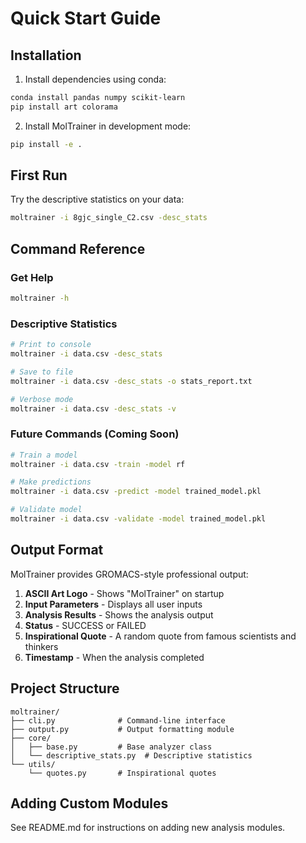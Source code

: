 # Quick Start Guide

## Installation

1. Install dependencies using conda:
```bash
conda install pandas numpy scikit-learn
pip install art colorama
```

2. Install MolTrainer in development mode:
```bash
pip install -e .
```

## First Run

Try the descriptive statistics on your data:

```bash
moltrainer -i 8gjc_single_C2.csv -desc_stats
```

## Command Reference

### Get Help
```bash
moltrainer -h
```

### Descriptive Statistics
```bash
# Print to console
moltrainer -i data.csv -desc_stats

# Save to file
moltrainer -i data.csv -desc_stats -o stats_report.txt

# Verbose mode
moltrainer -i data.csv -desc_stats -v
```

### Future Commands (Coming Soon)

```bash
# Train a model
moltrainer -i data.csv -train -model rf

# Make predictions
moltrainer -i data.csv -predict -model trained_model.pkl

# Validate model
moltrainer -i data.csv -validate -model trained_model.pkl
```

## Output Format

MolTrainer provides GROMACS-style professional output:

1. **ASCII Art Logo** - Shows "MolTrainer" on startup
2. **Input Parameters** - Displays all user inputs
3. **Analysis Results** - Shows the analysis output
4. **Status** - SUCCESS or FAILED
5. **Inspirational Quote** - A random quote from famous scientists and thinkers
6. **Timestamp** - When the analysis completed

## Project Structure

```
moltrainer/
├── cli.py              # Command-line interface
├── output.py           # Output formatting module
├── core/
│   ├── base.py         # Base analyzer class
│   └── descriptive_stats.py  # Descriptive statistics
└── utils/
    └── quotes.py       # Inspirational quotes
```

## Adding Custom Modules

See README.md for instructions on adding new analysis modules.

